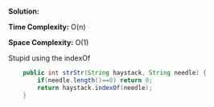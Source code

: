 # 
**Solution:** 

**Time Complexity:** O(n)

**Space Complexity:** O(1)



Stupid using the indexOf
```java
    public int strStr(String haystack, String needle) {
        if(needle.length()==0) return 0;
        return haystack.indexOf(needle);
    }
```